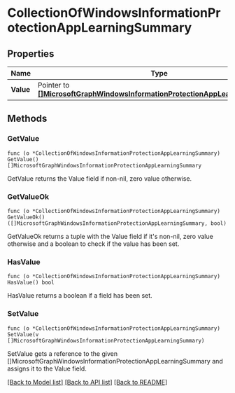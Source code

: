 # CollectionOfWindowsInformationProtectionAppLearningSummary

## Properties

Name | Type | Description | Notes
------------ | ------------- | ------------- | -------------
**Value** | Pointer to [**[]MicrosoftGraphWindowsInformationProtectionAppLearningSummary**](microsoft.graph.windowsInformationProtectionAppLearningSummary.md) |  | [optional] 

## Methods

### GetValue

`func (o *CollectionOfWindowsInformationProtectionAppLearningSummary) GetValue() []MicrosoftGraphWindowsInformationProtectionAppLearningSummary`

GetValue returns the Value field if non-nil, zero value otherwise.

### GetValueOk

`func (o *CollectionOfWindowsInformationProtectionAppLearningSummary) GetValueOk() ([]MicrosoftGraphWindowsInformationProtectionAppLearningSummary, bool)`

GetValueOk returns a tuple with the Value field if it's non-nil, zero value otherwise
and a boolean to check if the value has been set.

### HasValue

`func (o *CollectionOfWindowsInformationProtectionAppLearningSummary) HasValue() bool`

HasValue returns a boolean if a field has been set.

### SetValue

`func (o *CollectionOfWindowsInformationProtectionAppLearningSummary) SetValue(v []MicrosoftGraphWindowsInformationProtectionAppLearningSummary)`

SetValue gets a reference to the given []MicrosoftGraphWindowsInformationProtectionAppLearningSummary and assigns it to the Value field.


[[Back to Model list]](../README.md#documentation-for-models) [[Back to API list]](../README.md#documentation-for-api-endpoints) [[Back to README]](../README.md)


